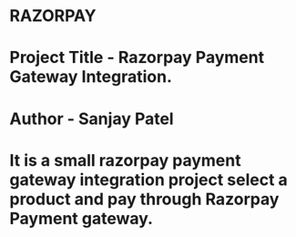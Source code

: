 # RAZORPAY
# Project Title - Razorpay Payment Gateway Integration.
# Author - Sanjay Patel
# It is a small razorpay payment gateway integration project select a product and pay through Razorpay Payment gateway.
